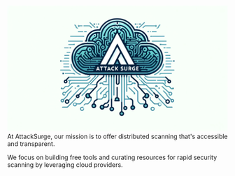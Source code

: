 ![AttackSurge](https://raw.githubusercontent.com/attacksurge/.github/main/attacksurge.png)
At AttackSurge, our mission is to offer distributed scanning that's accessible and transparent.

We focus on building free tools and curating resources for rapid security scanning by leveraging cloud providers.
